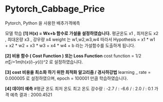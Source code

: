# Pytorch_Cabbage_Price
Pytorch, Python 을 사용한 배추가격예측

모델 학습 
**[1] H(x) = Wx+b  함수로 가설을 설정하였습니다.** 
    평균온도 x1 , 최저온도 x2 , 최대온량 x3 , 강우량 x4
    weight 는 w1,w2,w3,w4 
    따라서 Hypothesis = x1 * w1 + x2 * w2 + x3 * w3 + x4 * w4 + b 라는 가설함수를 도출하게 됩니다.
    
   
**[2] 비용 함수 ( Cost Function ) 또는 Loss Function**
    cost function = 1/2 𝑚∑𝑖=1𝑚(ℎ(𝑥(𝑖)−𝑦(𝑖))^2 로 설정하였습니다. 
    
**[3] cost 비용을 최소화 하기 위한 최적화 알고리즘 / 경사하강법**
    learning _ rate = 0.000005 로 설정하였으며,
    epoch = 100001 만큼 학습하였습니다.

**[4] 데이터 예측**
    #평균 온도 최저 온도 최고 온도 강수량 : -2.7 / : -6.6 / : 2.0 / : 0.1
    가격 예측 결과  : 2000.4521 
    
